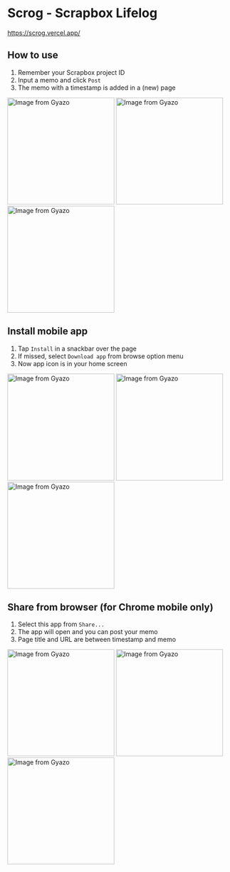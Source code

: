 # Scrog - Scrapbox Lifelog

https://scrog.vercel.app/

## How to use

1. Remember your Scrapbox project ID
2. Input a memo and click `Post`
3. The memo with a timestamp is added in a (new) page

<p>
  <a href="https://gyazo.com/30072e82a3b0967cff2d8f364b4a1977"><img src="https://i.gyazo.com/30072e82a3b0967cff2d8f364b4a1977.png" alt="Image from Gyazo" width="240"/></a>
  <a href="https://gyazo.com/13ce723866fa8510ae25c8617373ab1e"><img src="https://i.gyazo.com/13ce723866fa8510ae25c8617373ab1e.png" alt="Image from Gyazo" width="240"/></a>
  <a href="https://gyazo.com/98fb493e41066ead98336325ad0b0054"><img src="https://i.gyazo.com/98fb493e41066ead98336325ad0b0054.png" alt="Image from Gyazo" width="240"/></a>
</p>

## Install mobile app

1. Tap `Install` in a snackbar over the page
2. If missed, select `Download app` from browse option menu
3. Now app icon is in your home screen

<p>
  <a href="https://gyazo.com/033e9b935a26cdeb4a845217286f6829"><img src="https://i.gyazo.com/033e9b935a26cdeb4a845217286f6829.png" alt="Image from Gyazo" width="240"/></a>
  <a href="https://gyazo.com/c4cb95e7104c62ec557ab36a00cdbb3f"><img src="https://i.gyazo.com/c4cb95e7104c62ec557ab36a00cdbb3f.png" alt="Image from Gyazo" width="240"/></a>
  <a href="https://gyazo.com/c57a993f659808baa239f0c2266a7cd5"><img src="https://i.gyazo.com/c57a993f659808baa239f0c2266a7cd5.png" alt="Image from Gyazo" width="240"/></a>
</p>

## Share from browser (for Chrome mobile only)

1. Select this app from `Share...`
2. The app will open and you can post your memo
3. Page title and URL are between timestamp and memo

<p>
  <a href="https://gyazo.com/bcd4b81b1f5c9f7b067802d2d9439995"><img src="https://i.gyazo.com/bcd4b81b1f5c9f7b067802d2d9439995.png" alt="Image from Gyazo" width="240"/></a>
  <a href="https://gyazo.com/efd57ce2009f9b163dc4e1b0965b13cf"><img src="https://i.gyazo.com/efd57ce2009f9b163dc4e1b0965b13cf.png" alt="Image from Gyazo" width="240"/></a>
  <a href="https://gyazo.com/42ce15073a4799931472c65d801917bf"><img src="https://i.gyazo.com/42ce15073a4799931472c65d801917bf.png" alt="Image from Gyazo" width="240"/></a>
</p>
